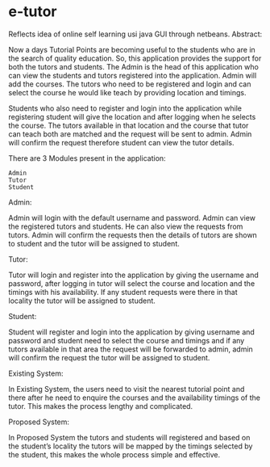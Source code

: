 # e-tutor
Reflects idea of online self learning usi java GUI through netbeans.
Abstract:

Now a days Tutorial Points are becoming useful to the students who are in the search of quality education. So, this application provides the support for both the tutors and students. The Admin is the head of this application who can view the students and tutors registered into the application. Admin will add the courses. The tutors who need to be registered and login and can select the course he would like teach by providing location and timings.

Students who also need to register and login into the application while registering student will give the location and after logging when he selects the course. The tutors available in that location and the course that tutor can teach both are matched and the request will be sent to admin. Admin will confirm the request therefore student can view the tutor details.

There are 3 Modules present in the application:

    Admin
    Tutor
    Student

Admin:

Admin will login with the default username and password. Admin can view the registered tutors and students. He can also view the requests from tutors. Admin will confirm the requests then the details of tutors are shown to student and the tutor will be assigned to student.

Tutor:

Tutor will login and register into the application by giving the username and password, after logging in tutor will select the course and location and the timings with his availability. If any student requests were there in that locality the tutor will be assigned to student. 

Student:

Student will register and login into the application by giving username and password and student need to select the course and timings and if any tutors available in that area the request will be forwarded to admin, admin will confirm the request the tutor will be assigned to student.

Existing System:

In Existing System, the users need to visit the nearest tutorial point and there after he need to enquire the courses and the availability timings of the tutor. This makes the process lengthy and complicated.

Proposed System:

In Proposed System the tutors and students will registered and based on the student’s locality the tutors will be mapped by the timings selected by the student, this makes the whole process simple and effective.
